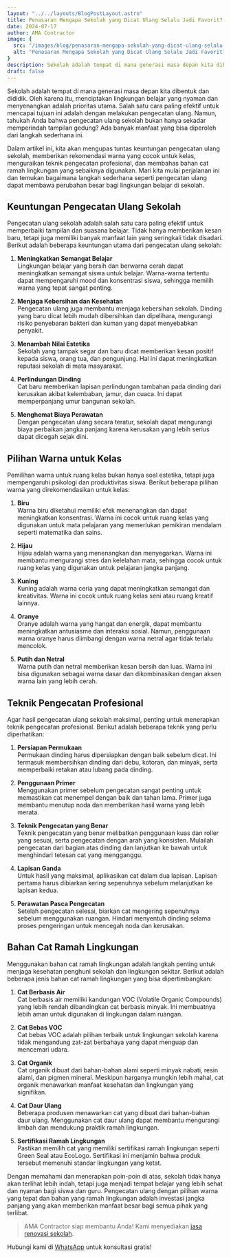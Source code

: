 ```yaml
---
layout: "../../layouts/BlogPostLayout.astro"
title: Penasaran Mengapa Sekolah yang Dicat Ulang Selalu Jadi Favorit? Temukan Alasannya di Sini
date: 2024-07-17
author: AMA Contractor
image: {
  src: "/images/blog/penasaran-mengapa-sekolah-yang-dicat-ulang-selalu-jadi-favorit-temukan-alasannya-di-sini.jpg",
  alt: "Penasaran Mengapa Sekolah yang Dicat Ulang Selalu Jadi Favorit? Temukan Alasannya di Sini",
}
description: Sekolah adalah tempat di mana generasi masa depan kita dibentuk dan dididik. Oleh karena itu, menciptakan lingkungan belajar yang nyaman dan menyenangkan adalah prioritas utama.
draft: false
---
```


Sekolah adalah tempat di mana generasi masa depan kita dibentuk dan dididik. Oleh karena itu, menciptakan lingkungan belajar yang nyaman dan menyenangkan adalah prioritas utama. Salah satu cara paling efektif untuk mencapai tujuan ini adalah dengan melakukan pengecatan ulang. Namun, tahukah Anda bahwa pengecatan ulang sekolah bukan hanya sekadar memperindah tampilan gedung? Ada banyak manfaat yang bisa diperoleh dari langkah sederhana ini.

Dalam artikel ini, kita akan mengupas tuntas keuntungan pengecatan ulang sekolah, memberikan rekomendasi warna yang cocok untuk kelas, menguraikan teknik pengecatan profesional, dan membahas bahan cat ramah lingkungan yang sebaiknya digunakan. Mari kita mulai perjalanan ini dan temukan bagaimana langkah sederhana seperti pengecatan ulang dapat membawa perubahan besar bagi lingkungan belajar di sekolah.

## Keuntungan Pengecatan Ulang Sekolah

Pengecatan ulang sekolah adalah salah satu cara paling efektif untuk memperbaiki tampilan dan suasana belajar. Tidak hanya memberikan kesan baru, tetapi juga memiliki banyak manfaat lain yang seringkali tidak disadari. Berikut adalah beberapa keuntungan utama dari pengecatan ulang sekolah:

1.  **Meningkatkan Semangat Belajar**\
    Lingkungan belajar yang bersih dan berwarna cerah dapat meningkatkan semangat siswa untuk belajar. Warna-warna tertentu dapat mempengaruhi mood dan konsentrasi siswa, sehingga memilih warna yang tepat sangat penting.

2.  **Menjaga Kebersihan dan Kesehatan**\
    Pengecatan ulang juga membantu menjaga kebersihan sekolah. Dinding yang baru dicat lebih mudah dibersihkan dan dipelihara, mengurangi risiko penyebaran bakteri dan kuman yang dapat menyebabkan penyakit.

3.  **Menambah Nilai Estetika**\
    Sekolah yang tampak segar dan baru dicat memberikan kesan positif kepada siswa, orang tua, dan pengunjung. Hal ini dapat meningkatkan reputasi sekolah di mata masyarakat.

4.  **Perlindungan Dinding**\
    Cat baru memberikan lapisan perlindungan tambahan pada dinding dari kerusakan akibat kelembaban, jamur, dan cuaca. Ini dapat memperpanjang umur bangunan sekolah.

5.  **Menghemat Biaya Perawatan**\
    Dengan pengecatan ulang secara teratur, sekolah dapat mengurangi biaya perbaikan jangka panjang karena kerusakan yang lebih serius dapat dicegah sejak dini.


##  Pilihan Warna untuk Kelas

Pemilihan warna untuk ruang kelas bukan hanya soal estetika, tetapi juga mempengaruhi psikologi dan produktivitas siswa. Berikut beberapa pilihan warna yang direkomendasikan untuk kelas:

1.  **Biru**\
    Warna biru diketahui memiliki efek menenangkan dan dapat meningkatkan konsentrasi. Warna ini cocok untuk ruang kelas yang digunakan untuk mata pelajaran yang memerlukan pemikiran mendalam seperti matematika dan sains.

2.  **Hijau**\
    Hijau adalah warna yang menenangkan dan menyegarkan. Warna ini membantu mengurangi stres dan kelelahan mata, sehingga cocok untuk ruang kelas yang digunakan untuk pelajaran jangka panjang.

3.  **Kuning**\
    Kuning adalah warna ceria yang dapat meningkatkan semangat dan kreativitas. Warna ini cocok untuk ruang kelas seni atau ruang kreatif lainnya.

4.  **Oranye**\
    Oranye adalah warna yang hangat dan energik, dapat membantu meningkatkan antusiasme dan interaksi sosial. Namun, penggunaan warna oranye harus diimbangi dengan warna netral agar tidak terlalu mencolok.

5.  **Putih dan Netral**\
    Warna putih dan netral memberikan kesan bersih dan luas. Warna ini bisa digunakan sebagai warna dasar dan dikombinasikan dengan aksen warna lain yang lebih cerah.


##  Teknik Pengecatan Profesional

Agar hasil pengecatan ulang sekolah maksimal, penting untuk menerapkan teknik pengecatan profesional. Berikut adalah beberapa teknik yang perlu diperhatikan:

1.  **Persiapan Permukaan**\
    Permukaan dinding harus dipersiapkan dengan baik sebelum dicat. Ini termasuk membersihkan dinding dari debu, kotoran, dan minyak, serta memperbaiki retakan atau lubang pada dinding.

2.  **Penggunaan Primer**\
    Menggunakan primer sebelum pengecatan sangat penting untuk memastikan cat menempel dengan baik dan tahan lama. Primer juga membantu menutup noda dan memberikan hasil warna yang lebih merata.

3.  **Teknik Pengecatan yang Benar**\
    Teknik pengecatan yang benar melibatkan penggunaan kuas dan roller yang sesuai, serta pengecatan dengan arah yang konsisten. Mulailah pengecatan dari bagian atas dinding dan lanjutkan ke bawah untuk menghindari tetesan cat yang mengganggu.

4.  **Lapisan Ganda**\
    Untuk hasil yang maksimal, aplikasikan cat dalam dua lapisan. Lapisan pertama harus dibiarkan kering sepenuhnya sebelum melanjutkan ke lapisan kedua.

5.  **Perawatan Pasca Pengecatan**\
    Setelah pengecatan selesai, biarkan cat mengering sepenuhnya sebelum menggunakan ruangan. Hindari menyentuh dinding selama proses pengeringan untuk mencegah noda dan kerusakan.

##  Bahan Cat Ramah Lingkungan

Menggunakan bahan cat ramah lingkungan adalah langkah penting untuk menjaga kesehatan penghuni sekolah dan lingkungan sekitar. Berikut adalah beberapa jenis bahan cat ramah lingkungan yang bisa dipertimbangkan:

1.  **Cat Berbasis Air**\
    Cat berbasis air memiliki kandungan VOC (Volatile Organic Compounds) yang lebih rendah dibandingkan cat berbasis minyak. Ini membuatnya lebih aman untuk digunakan di lingkungan dalam ruangan.

2.  **Cat Bebas VOC**\
    Cat bebas VOC adalah pilihan terbaik untuk lingkungan sekolah karena tidak mengandung zat-zat berbahaya yang dapat menguap dan mencemari udara.

3.  **Cat Organik**\
    Cat organik dibuat dari bahan-bahan alami seperti minyak nabati, resin alami, dan pigmen mineral. Meskipun harganya mungkin lebih mahal, cat organik menawarkan manfaat kesehatan dan lingkungan yang signifikan.

4.  **Cat Daur Ulang**\
    Beberapa produsen menawarkan cat yang dibuat dari bahan-bahan daur ulang. Menggunakan cat daur ulang dapat membantu mengurangi limbah dan mendukung praktik ramah lingkungan.

5.  **Sertifikasi Ramah Lingkungan**\
    Pastikan memilih cat yang memiliki sertifikasi ramah lingkungan seperti Green Seal atau EcoLogo. Sertifikasi ini menjamin bahwa produk tersebut memenuhi standar lingkungan yang ketat.

Dengan memahami dan menerapkan poin-poin di atas, sekolah tidak hanya akan terlihat lebih indah, tetapi juga menjadi tempat belajar yang lebih sehat dan nyaman bagi siswa dan guru. Pengecatan ulang dengan pilihan warna yang tepat dan bahan yang ramah lingkungan adalah investasi jangka panjang yang akan memberikan manfaat besar bagi semua pihak yang terlibat.

> AMA Contractor siap membantu Anda! Kami menyediakan [jasa renovasi sekolah](/jasa-kami/jasa-renovasi-sekolah).

Hubungi kami di [WhatsApp](https://api.whatsapp.com/send?phone=6285780007121text=Halo%20saya%20ingin%20konsultasi%20tentang) untuk konsultasi gratis!